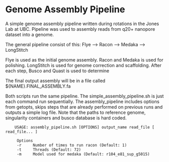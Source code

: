 # Genome Assembly Pipeline
A simple genome assembly pipeline written during rotations in the Jones Lab at UBC. Pipeline was used to assembly reads from q20+ nanopore dataset into a genome. 

The general pipeline consist of this:
Flye --> Racon --> Medaka --> LongStitch

Flye is used as the initial genome assembly. Racon and Medaka is used for polishing. LongStitch is used for genome correction and scaffolding. 
After each step, Busco and Quast is used to determine 

The final output assembly will be in a file called ${NAME}.FINAL_ASSEMBLY.fa

Both scripts run the same pipeline. The simple_assembly_pipeline.sh is just each command run sequentially. The assembly_pipeline includes options from getopts, skips steps that are already performed on previous runs and outputs a simple log file. Note that the paths to reference genome, singularity containers and busco database is hard coded. 

        USAGE: assembly_pipeline.sh [OPTIONS] output_name read_file [ read_file... ]
        
         Options
         -r     Number of times to run racon (Default: 1)
         -t     Threads (Default: 72)
         -m     Model used for medaka (Default: r104_e81_sup_g5015)
